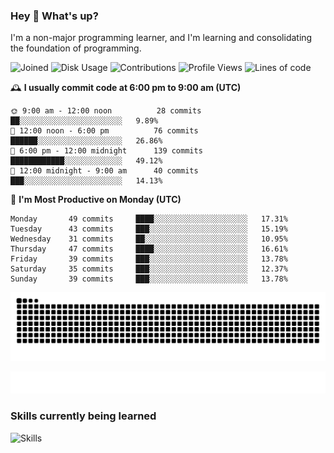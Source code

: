 ### Hey :wave: What's up?

I'm a non-major programming learner, and I'm learning and consolidating the foundation of programming.

<!--START_SECTION:waka-->
![Joined](http://img.shields.io/badge/Joined-7%20years%20ago-6D67E4?style=flat&labelColor=453C67)
![Disk Usage](http://img.shields.io/badge/Github%27s%20Storage-598.5%20MB-FD841F?style=flat&labelColor=E14D2A)
![Contributions](http://img.shields.io/badge/Contributions%20in%202023-275-7DCE13?style=flat&labelColor=2B7A0B)
![Profile Views](http://img.shields.io/badge/Profile%20Views-15-3AB4F2?style=flat&labelColor=0078AA)
![Lines of code](https://img.shields.io/badge/Lines%20of%20code-2%20Million%20Lines%20of%20code-FF8B8B?style=flat&labelColor=EB4747)

🕰️ **I usually commit code at 6:00 pm to 9:00 am (UTC)** 

```text
🌞 9:00 am - 12:00 noon          28 commits     ██░░░░░░░░░░░░░░░░░░░░░░░   9.89% 
🌆 12:00 noon - 6:00 pm          76 commits     ██████░░░░░░░░░░░░░░░░░░░   26.86% 
🌃 6:00 pm - 12:00 midnight      139 commits    ████████████░░░░░░░░░░░░░   49.12% 
🌙 12:00 midnight - 9:00 am      40 commits     ███░░░░░░░░░░░░░░░░░░░░░░   14.13%
```
📅 **I'm Most Productive on Monday (UTC)** 

```text
Monday       49 commits     ████░░░░░░░░░░░░░░░░░░░░░   17.31% 
Tuesday      43 commits     ███░░░░░░░░░░░░░░░░░░░░░░   15.19% 
Wednesday    31 commits     ██░░░░░░░░░░░░░░░░░░░░░░░   10.95% 
Thursday     47 commits     ████░░░░░░░░░░░░░░░░░░░░░   16.61% 
Friday       39 commits     ███░░░░░░░░░░░░░░░░░░░░░░   13.78% 
Saturday     35 commits     ███░░░░░░░░░░░░░░░░░░░░░░   12.37% 
Sunday       39 commits     ███░░░░░░░░░░░░░░░░░░░░░░   13.78%
```

<!--END_SECTION:waka-->

![Snake animation](https://raw.githubusercontent.com/dirname/dirname/output/snake.svg)

![metrics](github-metrics.svg)

### Skills currently being learned

![Skills](https://skillicons.dev/icons?i=linux,rust,go,solidity,typescript,bash,git,postgres,mysql,redis,mongo,docker,kubernetes,grafana,prometheus)
